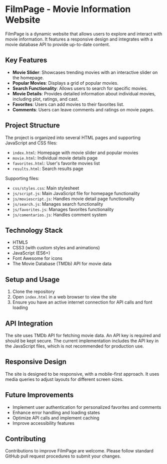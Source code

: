 # FilmPage - Movie Information Website

FilmPage is a dynamic website that allows users to explore and interact with movie information. It features a responsive design and integrates with a movie database API to provide up-to-date content.

## Key Features

- **Movie Slider**: Showcases trending movies with an interactive slider on the homepage.
- **Popular Movies**: Displays a grid of popular movies.
- **Search Functionality**: Allows users to search for specific movies.
- **Movie Details**: Provides detailed information about individual movies, including plot, ratings, and cast.
- **Favorites**: Users can add movies to their favorites list.
- **Comments**: Users can leave comments and ratings on movie pages.

## Project Structure

The project is organized into several HTML pages and supporting JavaScript and CSS files:

- `index.html`: Homepage with movie slider and popular movies
- `movie.html`: Individual movie details page
- `favorites.html`: User's favorite movies list
- `results.html`: Search results page

Supporting files:
- `css/styles.css`: Main stylesheet
- `js/script.js`: Main JavaScript file for homepage functionality
- `js/moviescript.js`: Handles movie detail page functionality
- `js/search.js`: Manages search functionality
- `js/favorites.js`: Manages favorites functionality
- `js/comentarios.js`: Handles comment system

## Technology Stack

- HTML5
- CSS3 (with custom styles and animations)
- JavaScript (ES6+)
- Font Awesome for icons
- The Movie Database (TMDb) API for movie data

## Setup and Usage

1. Clone the repository
2. Open `index.html` in a web browser to view the site
3. Ensure you have an active internet connection for API calls and font loading

## API Integration

The site uses TMDb API for fetching movie data. An API key is required and should be kept secure. The current implementation includes the API key in the JavaScript files, which is not recommended for production use.

## Responsive Design

The site is designed to be responsive, with a mobile-first approach. It uses media queries to adjust layouts for different screen sizes.

## Future Improvements

- Implement user authentication for personalized favorites and comments
- Enhance error handling and loading states
- Optimize API calls and implement caching
- Improve accessibility features

## Contributing

Contributions to improve FilmPage are welcome. Please follow standard GitHub pull request procedures to submit your changes.
